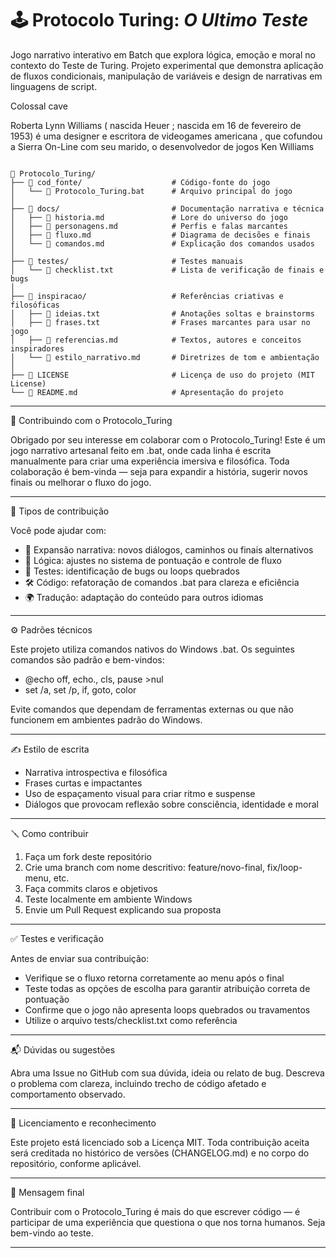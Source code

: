 # 🕹 Protocolo Turing: *O Ultimo Teste*
Jogo narrativo interativo em Batch que explora lógica, emoção e moral no contexto do Teste de Turing. Projeto experimental que demonstra aplicação de fluxos condicionais, manipulação de variáveis e design de narrativas em linguagens de script.



Colossal cave 

Roberta Lynn Williams ( nascida  Heuer ; nascida em 16 de fevereiro de 1953) é uma designer e escritora de videogames americana , que cofundou a Sierra On-Line com seu marido, o desenvolvedor de jogos Ken Williams

```text

📁 Protocolo_Turing/
├── 📁 cod_fonte/                    # Código-fonte do jogo  
│   └── 📄 Protocolo_Turing.bat      # Arquivo principal do jogo  
│  
├── 📁 docs/                         # Documentação narrativa e técnica  
│   ├── 📄 historia.md               # Lore do universo do jogo  
│   ├── 📄 personagens.md            # Perfis e falas marcantes  
│   ├── 📄 fluxo.md                  # Diagrama de decisões e finais  
│   └── 📄 comandos.md               # Explicação dos comandos usados  
│  
├── 📁 testes/                       # Testes manuais  
│   └── 📄 checklist.txt             # Lista de verificação de finais e bugs  
│  
├── 📁 inspiracao/                   # Referências criativas e filosóficas  
│   ├── 📄 ideias.txt                # Anotações soltas e brainstorms  
│   ├── 📄 frases.txt                # Frases marcantes para usar no jogo  
│   ├── 📄 referencias.md            # Textos, autores e conceitos inspiradores  
│   └── 📄 estilo_narrativo.md       # Diretrizes de tom e ambientação  
│  
├── 📄 LICENSE                       # Licença de uso do projeto (MIT License)  
└── 📄 README.md                     # Apresentação do projeto 

```

---

🤝 Contribuindo com o Protocolo_Turing

Obrigado por seu interesse em colaborar com o Protocolo_Turing! Este é um jogo narrativo artesanal feito em .bat, onde cada linha é escrita manualmente para criar uma experiência imersiva e filosófica. Toda colaboração é bem-vinda — seja para expandir a história, sugerir novos finais ou melhorar o fluxo do jogo.

---

🧠 Tipos de contribuição

Você pode ajudar com:

- 📜 Expansão narrativa: novos diálogos, caminhos ou finais alternativos  
- 🧩 Lógica: ajustes no sistema de pontuação e controle de fluxo  
- 🧪 Testes: identificação de bugs ou loops quebrados  
- 🛠️ Código: refatoração de comandos .bat para clareza e eficiência  
- 🌍 Tradução: adaptação do conteúdo para outros idiomas

---

⚙️ Padrões técnicos

Este projeto utiliza comandos nativos do Windows .bat. Os seguintes comandos são padrão e bem-vindos:

- @echo off, echo., cls, pause >nul  
- set /a, set /p, if, goto, color

Evite comandos que dependam de ferramentas externas ou que não funcionem em ambientes padrão do Windows.

---

✍️ Estilo de escrita

- Narrativa introspectiva e filosófica  
- Frases curtas e impactantes  
- Uso de espaçamento visual para criar ritmo e suspense  
- Diálogos que provocam reflexão sobre consciência, identidade e moral

---

🪛 Como contribuir

1. Faça um fork deste repositório  
2. Crie uma branch com nome descritivo: feature/novo-final, fix/loop-menu, etc.  
3. Faça commits claros e objetivos  
4. Teste localmente em ambiente Windows  
5. Envie um Pull Request explicando sua proposta

---

✅ Testes e verificação

Antes de enviar sua contribuição:

- Verifique se o fluxo retorna corretamente ao menu após o final  
- Teste todas as opções de escolha para garantir atribuição correta de pontuação  
- Confirme que o jogo não apresenta loops quebrados ou travamentos  
- Utilize o arquivo tests/checklist.txt como referência

---

📬 Dúvidas ou sugestões

Abra uma Issue no GitHub com sua dúvida, ideia ou relato de bug. Descreva o problema com clareza, incluindo trecho de código afetado e comportamento observado.

---

📄 Licenciamento e reconhecimento

Este projeto está licenciado sob a Licença MIT. Toda contribuição aceita será creditada no histórico de versões (CHANGELOG.md) e no corpo do repositório, conforme aplicável.

---

🧭 Mensagem final

Contribuir com o Protocolo_Turing é mais do que escrever código — é participar de uma experiência que questiona o que nos torna humanos. Seja bem-vindo ao teste.

---

